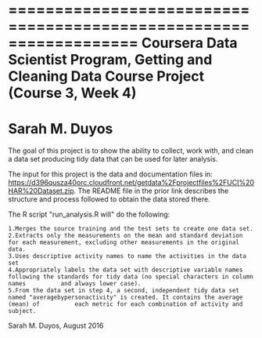 ==================================================================
Coursera Data Scientist Program, Getting and Cleaning Data Course Project (Course 3, Week 4)
==================================================================
Sarah M. Duyos
==================================================================

The goal of this project is to show the ability to collect, work with, and clean a data set producing tidy data that can be used for later analysis. 

The input for this project is the data and documentation files in: https://d396qusza40orc.cloudfront.net/getdata%2Fprojectfiles%2FUCI%20HAR%20Dataset.zip. The README file in the prior link describes the structure and process followed to obtain the data stored there.  

The R script "run_analysis.R will" do the following:

	1.Merges the source training and the test sets to create one data set.
	2.Extracts only the measurements on the mean and standard deviation for each measurement, excluding other measurements in the original data. 
	3.Uses descriptive activity names to name the activities in the data set
	4.Appropriately labels the data set with descriptive variable names following the standards for tidy data (no special characters in column names 		  and always lower case). 
	5.From the data set in step 4, a second, independent tidy data set named "averagebypersonactivity" is created. It contains the average (mean) of 		  each metric for each combination of activity and subject.

Sarah M. Duyos, August 2016
